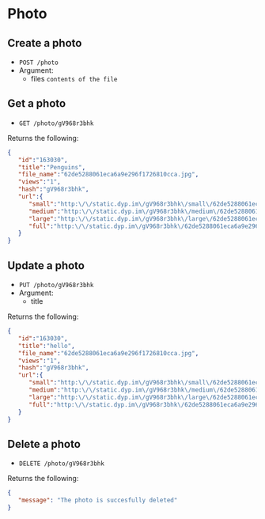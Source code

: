 # Photo

## Create a photo
* `POST /photo`
* Argument:
   * files `contents of the file`

## Get a photo
* `GET /photo/gV968r3bhk`

Returns the following:
```json
{
   "id":"163030",
   "title":"Penguins",
   "file_name":"62de5288061eca6a9e296f1726810cca.jpg",
   "views":"1",
   "hash":"gV968r3bhk",
   "url":{
      "small":"http:\/\/static.dyp.im\/gV968r3bhk\/small\/62de5288061eca6a9e296f1726810cca.jpg",
      "medium":"http:\/\/static.dyp.im\/gV968r3bhk\/medium\/62de5288061eca6a9e296f1726810cca.jpg",
      "large":"http:\/\/static.dyp.im\/gV968r3bhk\/large\/62de5288061eca6a9e296f1726810cca.jpg",
      "full":"http:\/\/static.dyp.im\/gV968r3bhk\/62de5288061eca6a9e296f1726810cca.jpg"
   }
}
```

## Update a photo
* `PUT /photo/gV968r3bhk`
* Argument:
   * title

Returns the following:
```json
{
   "id":"163030",
   "title":"hello",
   "file_name":"62de5288061eca6a9e296f1726810cca.jpg",
   "views":"1",
   "hash":"gV968r3bhk",
   "url":{
      "small":"http:\/\/static.dyp.im\/gV968r3bhk\/small\/62de5288061eca6a9e296f1726810cca.jpg",
      "medium":"http:\/\/static.dyp.im\/gV968r3bhk\/medium\/62de5288061eca6a9e296f1726810cca.jpg",
      "large":"http:\/\/static.dyp.im\/gV968r3bhk\/large\/62de5288061eca6a9e296f1726810cca.jpg",
      "full":"http:\/\/static.dyp.im\/gV968r3bhk\/62de5288061eca6a9e296f1726810cca.jpg"
   }
}
```

## Delete a photo
* `DELETE /photo/gV968r3bhk`

Returns the following:
```json
{
   "message": "The photo is succesfully deleted"
}
```
